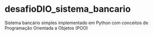 # desafioDIO_sistema_bancario
Sistema bancário simples implementado em Python com conceitos de Programação Orientada a Objetos (POO)
